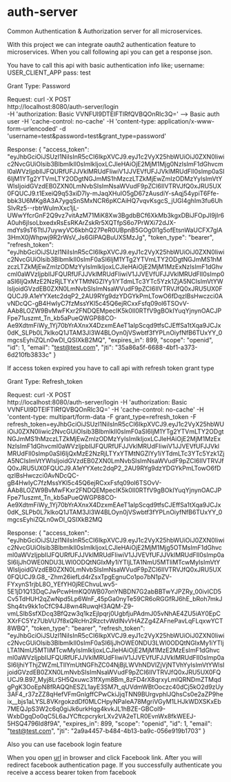 # auth-server
Common Authentication &amp; Authorization server for all microservices.

With this project we can integrate oauth2 authentication feature to microservices. When you call following api you can get a response json.

You have to call this api with basic authentication info like;
username: USER_CLIENT_APP
pass: test

Grant Type: Password

Request:
curl -X POST \
  http://localhost:8080/auth-server/login \
  -H 'authorization: Basic VVNFUl9DTElFTlRfQVBQOnRlc3Q=' --> Basic auth user
  -H 'cache-control: no-cache'
  -H 'content-type: application/x-www-form-urlencoded'
  -d 'username=test&password=test&grant_type=password'

Response:
{
    "access_token": "eyJhbGciOiJSUzI1NiIsInR5cCI6IkpXVCJ9.eyJ1c2VyX25hbWUiOiJ0ZXN0Iiwic2NvcGUiOlsib3BlbmlkIl0sImlkIjoxLCJleHAiOjE2MjM1Mjg0NzIsImF1dGhvcml0aWVzIjpbIlJFQURfUFJJVklMRUdFIiwiV1JJVEVfUFJJVklMRUdFIl0sImp0aSI6IjM1YTg2YTVmLTY2ODgtNGJmMS1hMzczLTZkMjEwZmIzODMzYyIsImVtYWlsIjoidGVzdEB0ZXN0LmNvbSIsImNsaWVudF9pZCI6IlVTRVJfQ0xJRU5UX0FQUCJ9.t1ExeiQ9q53xiD7ly-mJaqXHuIO5gD67zAusdiY-sAqj54ypiT6Ffe-bbk3U6MKg8A3A7ygqSnSMxNCR6pKCAiHQ7vqvKsgcS_jUGl4ghIm3fu6UhSIvRz5--rbtrWulmXxc1jL-UWwYfcrGnF2Q9vz7vitAzM71MiK8Xw3BgdbBCf6XkMb3kgxDBiJFOpJI9jIr6A0uh6jIsoLbxedxRsEsRKArZskRr5XQTfpS6o7PrWXi72dJX-mdYs9sT6TtIJ7uywyVC6kbhQ27PeR0UBpnB5GOg0l1g5ofEtsnWaUCFX7glA3HmX0jWhpwj9R2rWsV_Js6GlPAQBuUXSMzJg",
    "token_type": "bearer",
    "refresh_token": "eyJhbGciOiJSUzI1NiIsInR5cCI6IkpXVCJ9.eyJ1c2VyX25hbWUiOiJ0ZXN0Iiwic2NvcGUiOlsib3BlbmlkIl0sImF0aSI6IjM1YTg2YTVmLTY2ODgtNGJmMS1hMzczLTZkMjEwZmIzODMzYyIsImlkIjoxLCJleHAiOjE2MjM1MzExNzIsImF1dGhvcml0aWVzIjpbIlJFQURfUFJJVklMRUdFIiwiV1JJVEVfUFJJVklMRUdFIl0sImp0aSI6IjQxMzE2NzRjLTYxYTMtNGZlYy1iYTdmLTc3YTc5Yzk1ZjA5NCIsImVtYWlsIjoidGVzdEB0ZXN0LmNvbSIsImNsaWVudF9pZCI6IlVTRVJfQ0xJRU5UX0FQUCJ9.A1eYYXetc2dqP2_2AU9RYg9dzYDGYkPmLTowO6fDqzIBsHwczci0AvNDcQC-gB4HwIyC7fzMssYKl5c45Q6ejRCxxFsfq09ol6TSOvV-AAb8LOZW9BvMwFKxr2FNDQEMpecIK5k0Il0RTfV9gBOkIYuqYjnynOACJPFpe71uszmt_Tn_kb5aPueQWGP88CO-Ae9XdtmFiWy_1Yj70bYrAXnxX4DzxmEAeT1aIpScqd9tfsCJEffSa1tXqa9JCJx0dK_SLPb0L7klkoQ1JTAM3Jl3W4BLOyn0jVSwbtf3fYPLnOiyfNfB6TUxYY_0mgcsEyhiZQLn0wDl_QSIXkB2MQ",
    "expires_in": 899,
    "scope": "openid",
    "id": 1,
    "email": "test@test.com",
    "jti": "35a86a5f-6688-4bf1-a373-6d210fb3833c"
}

If access token expired you have to call api with refresh token grant type

Grant Type: Refresh_token

Request:
curl -X POST \
  http://localhost:8080/auth-server/login
  -H 'authorization: Basic VVNFUl9DTElFTlRfQVBQOnRlc3Q='
  -H 'cache-control: no-cache'
  -H 'content-type: multipart/form-data 
  -F grant_type=refresh_token
  -F refresh_token=eyJhbGciOiJSUzI1NiIsInR5cCI6IkpXVCJ9.eyJ1c2VyX25hbWUiOiJ0ZXN0Iiwic2NvcGUiOlsib3BlbmlkIl0sImF0aSI6IjM1YTg2YTVmLTY2ODgtNGJmMS1hMzczLTZkMjEwZmIzODMzYyIsImlkIjoxLCJleHAiOjE2MjM1MzExNzIsImF1dGhvcml0aWVzIjpbIlJFQURfUFJJVklMRUdFIiwiV1JJVEVfUFJJVklMRUdFIl0sImp0aSI6IjQxMzE2NzRjLTYxYTMtNGZlYy1iYTdmLTc3YTc5Yzk1ZjA5NCIsImVtYWlsIjoidGVzdEB0ZXN0LmNvbSIsImNsaWVudF9pZCI6IlVTRVJfQ0xJRU5UX0FQUCJ9.A1eYYXetc2dqP2_2AU9RYg9dzYDGYkPmLTowO6fDqzIBsHwczci0AvNDcQC-gB4HwIyC7fzMssYKl5c45Q6ejRCxxFsfq09ol6TSOvV-AAb8LOZW9BvMwFKxr2FNDQEMpecIK5k0Il0RTfV9gBOkIYuqYjnynOACJPFpe71uszmt_Tn_kb5aPueQWGP88CO-Ae9XdtmFiWy_1Yj70bYrAXnxX4DzxmEAeT1aIpScqd9tfsCJEffSa1tXqa9JCJx0dK_SLPb0L7klkoQ1JTAM3Jl3W4BLOyn0jVSwbtf3fYPLnOiyfNfB6TUxYY_0mgcsEyhiZQLn0wDl_QSIXkB2MQ
  
Response:
{
    "access_token": "eyJhbGciOiJSUzI1NiIsInR5cCI6IkpXVCJ9.eyJ1c2VyX25hbWUiOiJ0ZXN0Iiwic2NvcGUiOlsib3BlbmlkIl0sImlkIjoxLCJleHAiOjE2MjM1Mjg5OTMsImF1dGhvcml0aWVzIjpbIlJFQURfUFJJVklMRUdFIiwiV1JJVEVfUFJJVklMRUdFIl0sImp0aSI6IjJhOWE0NDU3LWI0ODQtNGIxMy1iYTljLTA1NmU5MTliMTcwMyIsImVtYWlsIjoidGVzdEB0ZXN0LmNvbSIsImNsaWVudF9pZCI6IlVTRVJfQ0xJRU5UX0FQUCJ9.G8_-Zhm26iefLd4rZsxTpgEgnuCo1po7bN1pZV-FYxynS1rjbL8O_YEfYH0jREChvuLwv5-5E1jD1Q13DqCJwPcwHmKQ0WB07onYNBDN7G2abBBTwYJPZRy_00ivICD5Cv5TdHUH2qZwNpd5Lp6WnF_45pGa0nyTe59CR6oRGGfRJ6hE_bRoh7mkJShq4tv9kk1oCfC94J8wn4RuwqH3AQM-Z9-vmLSlbSsfXDcq3BfQzw3q1kzEjlpqrj0UgbfjuPAdmJ05vNhAE4ZU5iAY0EpCXXrFC5Yz7UbVU7f8xQRcHn2RzctvWdlNvVHAZZg4ZAFnePavLqFLqxwYCT8WBQ",
    "token_type": "bearer",
    "refresh_token": "eyJhbGciOiJSUzI1NiIsInR5cCI6IkpXVCJ9.eyJ1c2VyX25hbWUiOiJ0ZXN0Iiwic2NvcGUiOlsib3BlbmlkIl0sImF0aSI6IjJhOWE0NDU3LWI0ODQtNGIxMy1iYTljLTA1NmU5MTliMTcwMyIsImlkIjoxLCJleHAiOjE2MjM1MzE2MzEsImF1dGhvcml0aWVzIjpbIlJFQURfUFJJVklMRUdFIiwiV1JJVEVfUFJJVklMRUdFIl0sImp0aSI6IjhiYThjZWZmLTllYmUtNGFhZC04NjBjLWVhNDVlZjVjNTVhYyIsImVtYWlsIjoidGVzdEB0ZXN0LmNvbSIsImNsaWVudF9pZCI6IlVTRVJfQ0xJRU5UX0FQUCJ9.B97_Myj8LrSH5Qxuwc31fXym8Bm_8zFD4rX8qrxyLmIQRNDmZTMqdgPgK3OoEpN8fRAQQhESZL1ayE3SM7t_qUVdmWBtOoczc40dCj5kO2d9zUy3AF4_r37zZZ8qHefVFmGnlgffCPwCkiJjqTNN9BUrgvphIJQhsCs0e2aZP9heix__bjs1aLYSL8VKrgokzdDf0MLCHpyNPaIeA78MgriVGyM1LHJkWDXSKxEb7MEQJpS3W2c6q0giJk6urkHqg4kvkJL1hBZE-GBCoI9-WxbDgqDo0qC5L6aJYCftcpcrykrLXv2VA2eTLR0EvnWx8fkWEEJ-5HSQ4796Id8f9A",
    "expires_in": 899,
    "scope": "openid",
    "id": 1,
    "email": "test@test.com",
    "jti": "2a9a4457-b484-4b13-ba9c-056e919b1703"
}

Also you can use facebook login feature

When you open [url](http://localhost:8080/login) in browser and click Facebook link. After you will redirect facebook authentication page. If you successfully authenticate
you receive a access bearer token from facebook 
